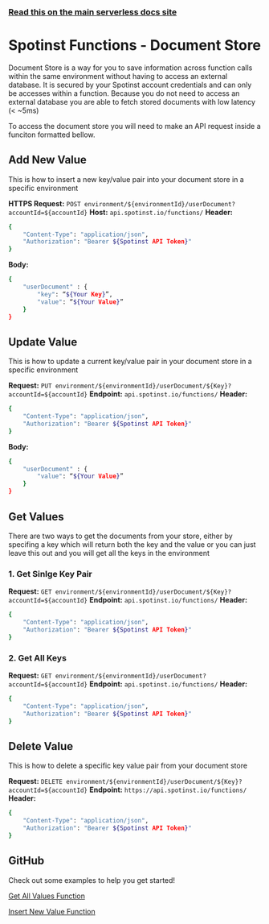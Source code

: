 <!--
title: Serverless Framework - Spotinst Functions Guide - Document Store
menuText: Document Store
menuOrder: 7
description: How to use the Document Store feature
layout: Doc
-->

<!-- DOCS-SITE-LINK:START automatically generated -->
### [Read this on the main serverless docs site](https://www.serverless.com/framework/docs/providers/spotinst/guide/credentials)
<!-- DOCS-SITE-LINK:END -->

# Spotinst Functions - Document Store

Document Store is a way for you to save information across function calls within the same environment without having to access an external database. It is secured by your Spotinst account credentials and can only be accesses within a function. Because you do not need to access an external database you are able to fetch stored documents with low latency (< ~5ms)

To access the document store you will need to make an API request inside a funciton formatted bellow.

## Add New Value

This is how to insert a new key/value pair into your document store in a specific environment

**HTTPS Request:** 
`POST environment/${environmentId}/userDocument?accountId=${accountId}`
**Host:** 
`api.spotinst.io/functions/`
**Header:**
```bash
{
	"Content-Type": "application/json",
	"Authorization": "Bearer ${Spotinst API Token}"
}
```
**Body:**
```bash
{
	"userDocument" : {
		"key": “${Your Key}”,
		"value": “${Your Value}”
	}
}
```


## Update Value

This is how to update a current key/value pair in your document store in a specific environment

**Request:** 
`PUT environment/${environmentId}/userDocument/${Key}?accountId=${accountId}`
**Endpoint:** 
`api.spotinst.io/functions/`
**Header:**
```bash
{
	"Content-Type": "application/json",
	"Authorization": "Bearer ${Spotinst API Token}"
}
```
**Body:**
```bash
{
	"userDocument" : {
		"value": “${Your Value}”
	}
}
```


## Get Values

There are two ways to get the documents from your store, either by specifing a key which will return both the key and the value or you can just leave this out and you will get all the keys in the environment

### 1. Get Sinlge Key Pair

**Request:** 
`GET environment/${environmentId}/userDocument/${Key}?accountId=${accountId}`
**Endpoint:** 
`api.spotinst.io/functions/`
**Header:**
```bash
{
	"Content-Type": "application/json",
	"Authorization": "Bearer ${Spotinst API Token}"
}
```

### 2. Get All Keys

**Request:** 
`GET environment/${environmentId}/userDocument?accountId=${accountId}`
**Endpoint:** 
`api.spotinst.io/functions/`
**Header:**
```bash
{
	"Content-Type": "application/json",
	"Authorization": "Bearer ${Spotinst API Token}"
}
```


## Delete Value

This is how to delete a specific key value pair from your document store

**Request:** 
`DELETE environment/${environmentId}/userDocument/${Key}?accountId=${accountId}`
**Endpoint:** 
`https://api.spotinst.io/functions/`
**Header:**
```bash
{
	"Content-Type": "application/json",
	"Authorization": "Bearer ${Spotinst API Token}"
}
```


## GitHub

Check out some examples to help you get started!

[Get All Values Function](https://github.com/spotinst/spotinst-functions-examples/tree/master/node-docstore-getAll)

[Insert New Value Function](https://github.com/spotinst/spotinst-functions-examples/tree/master/node-docstore-newValue)